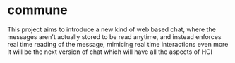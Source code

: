 commune
=======

This project aims to introduce a new kind of web based chat, where the messages aren't actually stored to be read anytime, and instead enforces real time reading of the message, mimicing real time interactions even more
It will be the next version of chat which will have all the aspects of HCI 
